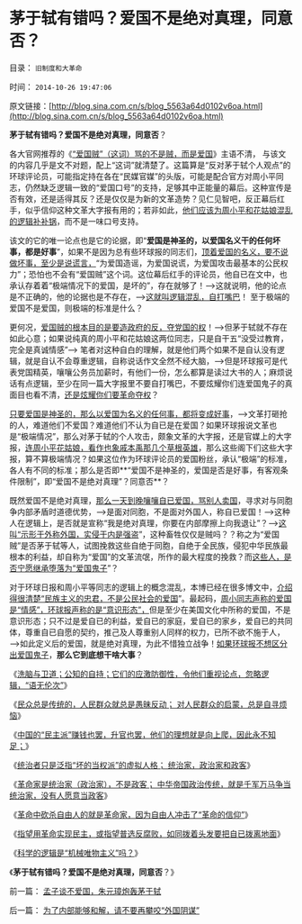 # 茅于轼有错吗？爱国不是绝对真理，同意否？

目录： `旧制度和大革命` 

时间： `2014-10-26 19:47:06` 

原文链接：[http://blog.sina.com.cn/s/blog_5563a64d0102v6oa.html](http://blog.sina.com.cn/s/blog_5563a64d0102v6oa.html)

**茅于轼有错吗？爱国不是绝对真理，同意否**？

各大官网推荐的《[“爱国贼”（这词）骂的不是贼，而是爱国](http://news.sina.com.cn/pl/2014-10-23/072931032070.shtml)》主语不清，
与该文的内容几乎是文不对题，配上“这词”就清楚了。这篇算是“反对茅于轼个人观点”的环球评论员，可能指定持在各在“民媒官媒”的头版，可能是配合官方对周小平同志，仍然缺乏逻辑一致的“爱国口号”的支持，足够其中正能量的幕后。这种宣传是否有效，还是适得其反？还是仅仅是为新的文革造势？见仁见智吧，反正幕后红手，似乎信仰这种文革大字报有用的；若非如此，[他们应该为周小平和花姑娘混乱的逻辑补补锅](../../../2014/9/3/中国还在为惨败于甲午，举国叫好“再来一次”.md)，而不是一味口号支持。

该文的它的唯一论点也是它的论据，即“**爱国是神圣的，以爱国名义干的任何坏事，都是好事**”，如果不是因为总有些环球报的同志们，[顶着爱国的名义，要不说做坏事，至少是说谎言，](../../../2014/5/20/生活中的毛左们，为什么极端化？.md)“为爱国造谣，为爱国说谎，为爱国攻击最基本的公民权力”；恐怕也不会有“爱国贼”这个词。这位幕后红手的评论员，他自已在文中，也承认存着着“极端情况下的爱国，是坏的”，存在就够了！——>这就说明，他的论点是不正确的，他的论据也是不存在，——>[这就叫逻辑混乱，自打嘴巴](../../../2012/2/20/最强大的理论是自相矛盾的理论.md)！
至于极端的爱国不是爱国，则极端的标准是什么？

更何况，[爱国贼的根本目的是要造政府的反，夺党国的权](../../../2012/2/9/土左和洋右的五四精神和民粹冲击波的革命.md)！——>但茅于轼就不存在如此心意；如果说纯真的周小平和花姑娘这两位同志，只是自干五“没受过教育，完全是真诚情感”——>
笔者对这种自白的理解，就是他们两个如果不是自认没有逻辑，就是自认不会尊重逻辑，自称说话作文全然不经大脑，——>但是环球报可是代表党国精英，嚷嚷公务员加薪时，有他们一份，怎么都算是读过大书的人；麻烦说话有点逻辑，至少在同一篇大字报里不要自打嘴巴，不要炫耀你们连爱国鬼子的真面目也看不清，[还是炫耀你们要革命夺权](../../../2012/2/2/民粹冲击波！革命压力对于民主进程是南辕北辙.md)？

[只要爱国是神圣的，那么以爱国为名义的任何事，都将变成好事](../../../2010/5/17/爱国是民主国家的专利.md)，——>文革打砸抢的人，难道他们不爱国？难道他们不认为自已是在爱国？如果环球报说文革也是“极端情况”，那么对茅于轼的个人攻击，颇象文革的大字报，还是官媒上的大字报，[连周小平花姑娘，看作也象戚本禹那几个草根英雄](../../../2011/11/12/农民起义和公有制社会的自然灾害.md)，那么这些阁下们这些大字报，算不算极端情况？如果这位作为环球评论员的爱国粉丝，承认“极端”的标准，各人有不同的标准；那么是否即**“爱国不是神圣的，爱国是否是好事，有客观条件限制”，即“爱国不是绝对真理”？同意否**？

既然爱国不是绝对真理，[那么一天到晚嚷嚷自已爱国，骂别人卖国](../../../2009/3/25/中国式诡辩：道德祭坛上忠君的义务.md)，寻求对与同胞争内部矛盾时道德优势，——>是面对同胞，不是面对外国人，称自已爱国！——>这种人在逻辑上，是否就是宣称“我是绝对真理，你要在内部摩擦上向我退让”？——>[这叫“示形于外称外国，实侵于内是强盗](../../../2014/2/23/国家的极权倾向与社会中的民族主义成正比.md)”，这种畜牲仅仅是贼吗？？称之为“爱国贼”是否茅于轼等人，试图挽救这些自绝于同胞，自绝于全民族，侵犯中华民族最根本的利益，却自称为“爱国”的文革流氓，所作的最大程度的挽救？而[这些人，是否宁愿继承堕落为“爱国鬼子](../../../2011/2/7/大刀向着鬼子们的头上砍去！.md)”？

对于环球日报和周小平等同志的逻辑上的概念混乱，本博已经在很多博文中，[介绍得很清楚“民族主义的忠君，不是公民社会的爱国](../../../2011/2/7/君权神授的爱国和国民社会的公德.md)”。最起码，[周小同志声称的爱国是“情感”，环球报声称的是“意识形态”，](../../../2012/8/22/什么是文化？什么是制度？最残酷的是幻灭!.md)但是至少在美国文化中所称的爱国，不是意识形态；只不过是爱自已的利益，爱自已的家庭，爱自已的家乡，爱自已的共同体，尊重自已自愿的契约，推己及人尊重别人同样的权力，已所不欲不施于人，——>如此定义后的爱国，就是绝对真理，为此不惜独立战争！[如果环球报不想区分出爱国鬼子](../../../2012/12/24/亡国是自治权的亡失，民主从自治权开始.md)，**那么它到底想干啥大事**？

《[洗脑与卫道；公知的自持；它们的应激防御性，令他们重视论点，忽略逻辑，“语无伦次”](../../../2014/10/18/洗脑与卫道；公知的自持；.md)》

《[民众总是传统的，人民群众就总是愚昧反动；
对人民群众的启蒙，总是自寻烦恼](../../../2014/10/19/民众总是传统的，人民群众就总是愚昧反动.md)》

《[中国的“民主派”赚钱也罢，升官也罢，他们的理想就是向上爬，因此永不知足；](http://blog.sina.com.cn/s/blog_5563a64d0102v674.html)》

《[统治者只是泛指“坏的当权派”的虚拟人格；
统治家，政治家和政客](../../../2014/10/21/统治者和统治家，政治家和政客.md)》

《[革命家是统治家（政治家），不是政客；
中华帝国政治传统，就是千军万马争当统治家，没有人愿意当政客](../../../2014/10/22/革命家是统治家，是政治家，但不是政客.md)》

《[革命中砍杀自由人的就是革命家，因为自由人冲击了“革命的信仰”](../../../2014/10/23/革命家偏好砍杀无辜的自由人，因为“革命的信仰”被冲击.md)》

《[指望用革命实现民主，或指望普选反腐败，如同拨着头发要把自已拨离地面](../../../2014/10/24/革命不是民主的通道，不要把煽动革命，当成“启蒙，为民主作贡献”.md)》

《[科学的逻辑是“机械唯物主义”吗？](../../../2014/10/25/科学的逻辑是“机械唯物主义”吗？.md)》

《**茅于轼有错吗？爱国不是绝对真理，同意否**？》

前一篇： [孟子谈不爱国，朱元璋炮轰茅于轼](../../../2014/10/29/孟子谈不爱国，朱元璋炮轰茅于轼.md)

后一篇： [为了内部能够和解，请不要再攀咬“外国阴谋”](../../../2014/10/26/为了内部能够和解，请不要再攀咬“外国阴谋”.md)

